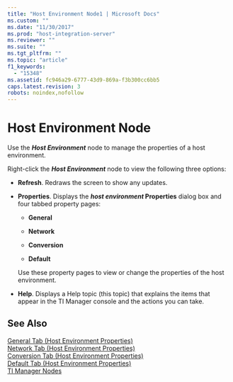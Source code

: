 ```yaml
---
title: "Host Environment Node1 | Microsoft Docs"
ms.custom: ""
ms.date: "11/30/2017"
ms.prod: "host-integration-server"
ms.reviewer: ""
ms.suite: ""
ms.tgt_pltfrm: ""
ms.topic: "article"
f1_keywords: 
  - "15348"
ms.assetid: fc946a29-6777-43d9-869a-f3b300cc6bb5
caps.latest.revision: 3
robots: noindex,nofollow
---
```

# Host Environment Node
Use the ***Host Environment*** node to manage the properties of a host environment.  
  
 Right-click the ***Host Environment*** node to view the following three options:  
  
-   **Refresh**. Redraws the screen to show any updates.  
  
-   **Properties**. Displays the ***host environment* Properties** dialog box and four tabbed property pages:  
  
    -   **General**  
  
    -   **Network**  
  
    -   **Conversion**  
  
    -   **Default**  
  
     Use these property pages to view or change the properties of the host environment.  
  
-   **Help**. Displays a Help topic (this topic) that explains the items that appear in the TI Manager console and the actions you can take.  
  
## See Also  
 [General Tab (Host Environment Properties)](../core/general-tab-host-environment-properties-2.md)   
 [Network Tab (Host Environment Properties)](../core/network-tab-host-environment-properties-2.md)   
 [Conversion Tab (Host Environment Properties)](../core/conversion-tab-host-environment-properties-2.md)   
 [Default Tab (Host Environment Properties)](../core/default-tab-host-environment-properties-2.md)   
 [TI Manager Nodes](../core/ti-manager-nodes2.md)